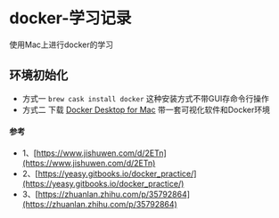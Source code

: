 # docker-学习记录

使用Mac上进行docker的学习

## 环境初始化

- 方式一 `brew cask install docker` 这种安装方式不带GUI存命令行操作
- 方式二 下载 [Docker Desktop for Mac](https://hub.docker.com/editions/community/docker-ce-desktop-mac) 带一套可视化软件和Docker环境





#### 参考

- 1、[https://www.jishuwen.com/d/2ETn](https://www.jishuwen.com/d/2ETn)
- 2、[https://yeasy.gitbooks.io/docker_practice/](https://yeasy.gitbooks.io/docker_practice/)
- 3、[https://zhuanlan.zhihu.com/p/35792864](https://zhuanlan.zhihu.com/p/35792864)
